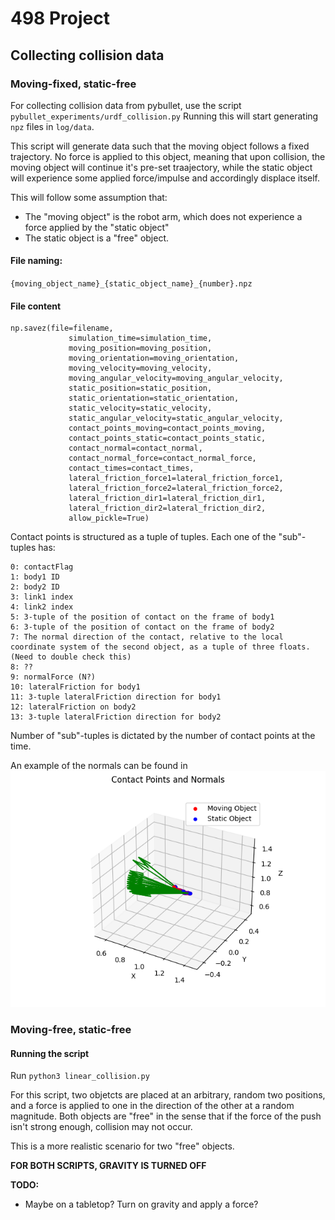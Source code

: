 # 498 Project

## Collecting collision data
### **Moving-fixed, static-free**
For collecting collision data from pybullet, use the script `pybullet_experiments/urdf_collision.py`
Running this will start generating `npz` files in `log/data`.

This script will generate data such that the moving object follows a fixed trajectory. No force is applied to this object, meaning that upon collision, the moving object will continue it's pre-set traajectory, while the static object will experience some applied force/impulse and accordingly displace itself.

This will follow some assumption that:
- The "moving object" is the robot arm, which does not experience a force applied by the "static object"
- The static object is a "free" object.

#### **File naming:**
`{moving_object_name}_{static_object_name}_{number}.npz`

#### **File content**
```
np.savez(file=filename,
             simulation_time=simulation_time,
             moving_position=moving_position,
             moving_orientation=moving_orientation,
             moving_velocity=moving_velocity,
             moving_angular_velocity=moving_angular_velocity,
             static_position=static_position,
             static_orientation=static_orientation,
             static_velocity=static_velocity,
             static_angular_velocity=static_angular_velocity,
             contact_points_moving=contact_points_moving,
             contact_points_static=contact_points_static,
             contact_normal=contact_normal,
             contact_normal_force=contact_normal_force,
             contact_times=contact_times,
             lateral_friction_force1=lateral_friction_force1,
             lateral_friction_force2=lateral_friction_force2,
             lateral_friction_dir1=lateral_friction_dir1,
             lateral_friction_dir2=lateral_friction_dir2,
             allow_pickle=True)
``` 

Contact points is structured as a tuple of tuples. Each one of the "sub"-tuples has:
```
0: contactFlag
1: body1 ID
2: body2 ID
3: link1 index
4: link2 index
5: 3-tuple of the position of contact on the frame of body1
6: 3-tuple of the position of contact on the frame of body2
7: The normal direction of the contact, relative to the local coordinate system of the second object, as a tuple of three floats. (Need to double check this)
8: ??
9: normalForce (N?)
10: lateralFriction for body1
11: 3-tuple lateralFriction direction for body1
12: lateralFriction on body2
13: 3-tuple lateralFriction direction for body2
```
Number of "sub"-tuples is dictated by the number of contact points at the time.

An example of the normals can be found in ![](figures/normals.png)

### **Moving-free, static-free**

#### **Running the script**
Run `python3 linear_collision.py`

For this script, two objetcts are placed at an arbitrary, random two positions, and a force is applied to one in the direction of the other at a random magnitude. 
Both objects are "free" in the sense that if the force of the push isn't strong enough, collision may not occur.

This is a more realistic scenario for two "free" objects.


**FOR BOTH SCRIPTS, GRAVITY IS TURNED OFF**

**TODO:**
- Maybe on a tabletop? Turn on gravity and apply a force?

